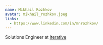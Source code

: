 ```yaml
---
name: Mikhail Rozhkov
avatar: mikhail_rozhkov.jpeg
links:
  - https://www.linkedin.com/in/mnrozhkov/
---
```


Solutions Engineer at [Iterative](https://iterative.ai/)
